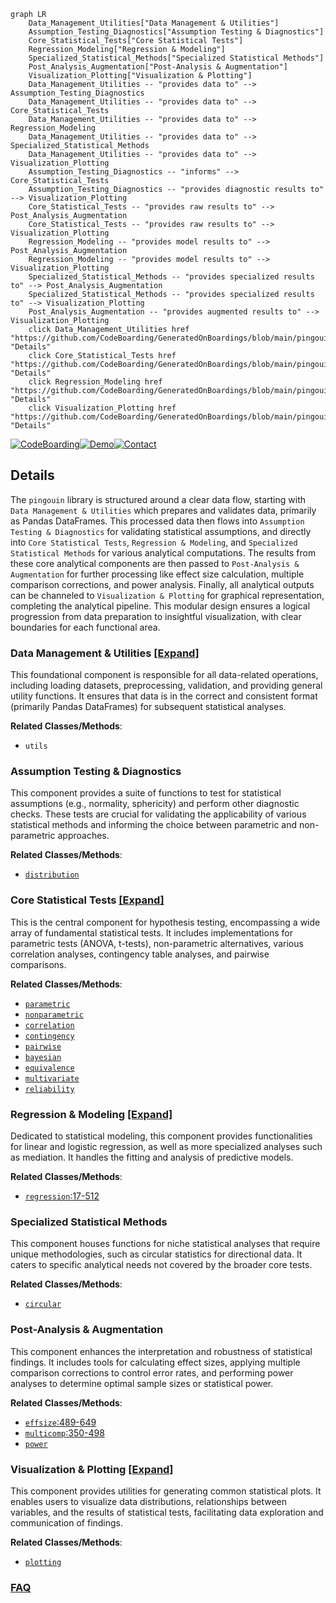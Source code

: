 ```mermaid
graph LR
    Data_Management_Utilities["Data Management & Utilities"]
    Assumption_Testing_Diagnostics["Assumption Testing & Diagnostics"]
    Core_Statistical_Tests["Core Statistical Tests"]
    Regression_Modeling["Regression & Modeling"]
    Specialized_Statistical_Methods["Specialized Statistical Methods"]
    Post_Analysis_Augmentation["Post-Analysis & Augmentation"]
    Visualization_Plotting["Visualization & Plotting"]
    Data_Management_Utilities -- "provides data to" --> Assumption_Testing_Diagnostics
    Data_Management_Utilities -- "provides data to" --> Core_Statistical_Tests
    Data_Management_Utilities -- "provides data to" --> Regression_Modeling
    Data_Management_Utilities -- "provides data to" --> Specialized_Statistical_Methods
    Data_Management_Utilities -- "provides data to" --> Visualization_Plotting
    Assumption_Testing_Diagnostics -- "informs" --> Core_Statistical_Tests
    Assumption_Testing_Diagnostics -- "provides diagnostic results to" --> Visualization_Plotting
    Core_Statistical_Tests -- "provides raw results to" --> Post_Analysis_Augmentation
    Core_Statistical_Tests -- "provides raw results to" --> Visualization_Plotting
    Regression_Modeling -- "provides model results to" --> Post_Analysis_Augmentation
    Regression_Modeling -- "provides model results to" --> Visualization_Plotting
    Specialized_Statistical_Methods -- "provides specialized results to" --> Post_Analysis_Augmentation
    Specialized_Statistical_Methods -- "provides specialized results to" --> Visualization_Plotting
    Post_Analysis_Augmentation -- "provides augmented results to" --> Visualization_Plotting
    click Data_Management_Utilities href "https://github.com/CodeBoarding/GeneratedOnBoardings/blob/main/pingouin/Data_Management_Utilities.md" "Details"
    click Core_Statistical_Tests href "https://github.com/CodeBoarding/GeneratedOnBoardings/blob/main/pingouin/Core_Statistical_Tests.md" "Details"
    click Regression_Modeling href "https://github.com/CodeBoarding/GeneratedOnBoardings/blob/main/pingouin/Regression_Modeling.md" "Details"
    click Visualization_Plotting href "https://github.com/CodeBoarding/GeneratedOnBoardings/blob/main/pingouin/Visualization_Plotting.md" "Details"
```

[![CodeBoarding](https://img.shields.io/badge/Generated%20by-CodeBoarding-9cf?style=flat-square)](https://github.com/CodeBoarding/GeneratedOnBoardings)[![Demo](https://img.shields.io/badge/Try%20our-Demo-blue?style=flat-square)](https://www.codeboarding.org/demo)[![Contact](https://img.shields.io/badge/Contact%20us%20-%20contact@codeboarding.org-lightgrey?style=flat-square)](mailto:contact@codeboarding.org)

## Details

The `pingouin` library is structured around a clear data flow, starting with `Data Management & Utilities` which prepares and validates data, primarily as Pandas DataFrames. This processed data then flows into `Assumption Testing & Diagnostics` for validating statistical assumptions, and directly into `Core Statistical Tests`, `Regression & Modeling`, and `Specialized Statistical Methods` for various analytical computations. The results from these core analytical components are then passed to `Post-Analysis & Augmentation` for further processing like effect size calculation, multiple comparison corrections, and power analysis. Finally, all analytical outputs can be channeled to `Visualization & Plotting` for graphical representation, completing the analytical pipeline. This modular design ensures a logical progression from data preparation to insightful visualization, with clear boundaries for each functional area.

### Data Management & Utilities [[Expand]](./Data_Management_Utilities.md)
This foundational component is responsible for all data-related operations, including loading datasets, preprocessing, validation, and providing general utility functions. It ensures that data is in the correct and consistent format (primarily Pandas DataFrames) for subsequent statistical analyses.


**Related Classes/Methods**:

- `utils`


### Assumption Testing & Diagnostics
This component provides a suite of functions to test for statistical assumptions (e.g., normality, sphericity) and perform other diagnostic checks. These tests are crucial for validating the applicability of various statistical methods and informing the choice between parametric and non-parametric approaches.


**Related Classes/Methods**:

- <a href="https://github.com/raphaelvallat/pingouin/blob/main/src/pingouin/distribution.py" target="_blank" rel="noopener noreferrer">`distribution`</a>


### Core Statistical Tests [[Expand]](./Core_Statistical_Tests.md)
This is the central component for hypothesis testing, encompassing a wide array of fundamental statistical tests. It includes implementations for parametric tests (ANOVA, t-tests), non-parametric alternatives, various correlation analyses, contingency table analyses, and pairwise comparisons.


**Related Classes/Methods**:

- <a href="https://github.com/raphaelvallat/pingouin/blob/main/src/pingouin/pairwise.py" target="_blank" rel="noopener noreferrer">`parametric`</a>
- <a href="https://github.com/raphaelvallat/pingouin/blob/main/src/pingouin/nonparametric.py" target="_blank" rel="noopener noreferrer">`nonparametric`</a>
- <a href="https://github.com/raphaelvallat/pingouin/blob/main/src/pingouin/correlation.py" target="_blank" rel="noopener noreferrer">`correlation`</a>
- <a href="https://github.com/raphaelvallat/pingouin/blob/main/src/pingouin/contingency.py" target="_blank" rel="noopener noreferrer">`contingency`</a>
- <a href="https://github.com/raphaelvallat/pingouin/blob/main/src/pingouin/pairwise.py" target="_blank" rel="noopener noreferrer">`pairwise`</a>
- <a href="https://github.com/raphaelvallat/pingouin/blob/main/src/pingouin/bayesian.py" target="_blank" rel="noopener noreferrer">`bayesian`</a>
- <a href="https://github.com/raphaelvallat/pingouin/blob/main/src/pingouin/equivalence.py" target="_blank" rel="noopener noreferrer">`equivalence`</a>
- <a href="https://github.com/raphaelvallat/pingouin/blob/main/src/pingouin/multivariate.py" target="_blank" rel="noopener noreferrer">`multivariate`</a>
- <a href="https://github.com/raphaelvallat/pingouin/blob/main/src/pingouin/reliability.py" target="_blank" rel="noopener noreferrer">`reliability`</a>


### Regression & Modeling [[Expand]](./Regression_Modeling.md)
Dedicated to statistical modeling, this component provides functionalities for linear and logistic regression, as well as more specialized analyses such as mediation. It handles the fitting and analysis of predictive models.


**Related Classes/Methods**:

- <a href="https://github.com/raphaelvallat/pingouin/blob/main/src/pingouin/regression.py#L17-L512" target="_blank" rel="noopener noreferrer">`regression`:17-512</a>


### Specialized Statistical Methods
This component houses functions for niche statistical analyses that require unique methodologies, such as circular statistics for directional data. It caters to specific analytical needs not covered by the broader core tests.


**Related Classes/Methods**:

- <a href="https://github.com/raphaelvallat/pingouin/blob/main/src/pingouin/circular.py" target="_blank" rel="noopener noreferrer">`circular`</a>


### Post-Analysis & Augmentation
This component enhances the interpretation and robustness of statistical findings. It includes tools for calculating effect sizes, applying multiple comparison corrections to control error rates, and performing power analyses to determine optimal sample sizes or statistical power.


**Related Classes/Methods**:

- <a href="https://github.com/raphaelvallat/pingouin/blob/main/src/pingouin/effsize.py#L489-L649" target="_blank" rel="noopener noreferrer">`effsize`:489-649</a>
- <a href="https://github.com/raphaelvallat/pingouin/blob/main/src/pingouin/multicomp.py#L350-L498" target="_blank" rel="noopener noreferrer">`multicomp`:350-498</a>
- <a href="https://github.com/raphaelvallat/pingouin/blob/main/src/pingouin/contingency.py" target="_blank" rel="noopener noreferrer">`power`</a>


### Visualization & Plotting [[Expand]](./Visualization_Plotting.md)
This component provides utilities for generating common statistical plots. It enables users to visualize data distributions, relationships between variables, and the results of statistical tests, facilitating data exploration and communication of findings.


**Related Classes/Methods**:

- <a href="https://github.com/raphaelvallat/pingouin/blob/main/src/pingouin/plotting.py" target="_blank" rel="noopener noreferrer">`plotting`</a>




### [FAQ](https://github.com/CodeBoarding/GeneratedOnBoardings/tree/main?tab=readme-ov-file#faq)